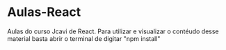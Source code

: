 # Aulas-React
Aulas do curso Jcavi de React. 
Para utilizar e visualizar o contéudo desse material basta abrir o terminal de digitar "npm install"
